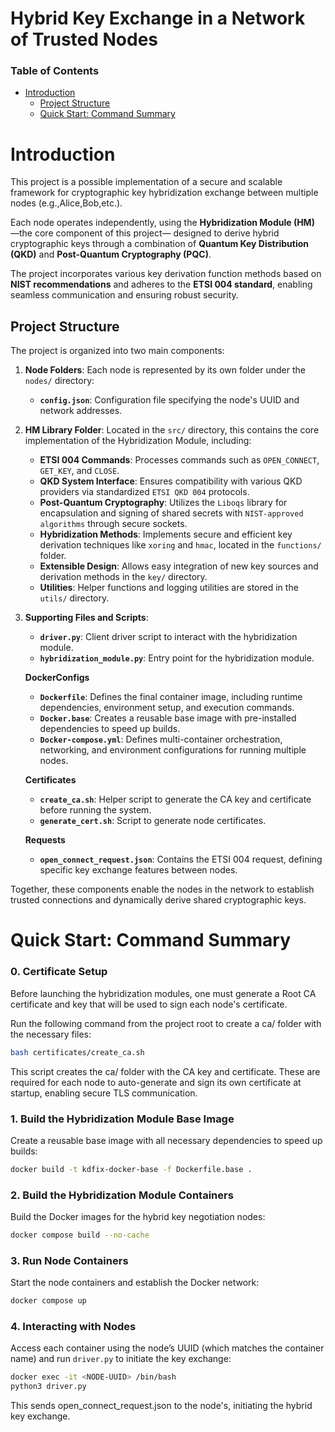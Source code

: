# **Hybrid Key Exchange in a Network of Trusted Nodes**

### **Table of Contents**

- [Introduction](#introduction)
   * [Project Structure](#project-structure)
   * [Quick Start: Command Summary](#quick-start-command-summary)

# Introduction 
This project is a possible implementation of a secure and scalable framework for cryptographic key hybridization exchange 
between multiple nodes (e.g.,Alice,Bob,etc.).

Each node operates independently, using the **Hybridization Module (HM)** —the core component of this project— designed 
to derive hybrid cryptographic keys through a combination of **Quantum Key Distribution (QKD)** and **Post-Quantum Cryptography (PQC)**.

The project incorporates various key derivation function methods based on **NIST recommendations** and adheres to the **ETSI 004 standard**, enabling seamless communication and ensuring robust security.


## Project Structure
The project is organized into two main components:

1. **Node Folders**: Each node is represented by its own folder under the `nodes/` directory:
    - **`config.json`**: Configuration file specifying the node's UUID and network addresses.
2. **HM Library Folder**: Located in the `src/` directory, this contains the core implementation of the Hybridization Module, including:
    - **ETSI 004 Commands**: Processes commands such as `OPEN_CONNECT`, `GET_KEY`, and `CLOSE`.
    - **QKD System Interface**: Ensures compatibility with various QKD providers via standardized `ETSI QKD 004` protocols.
    - **Post-Quantum Cryptography**: Utilizes the `Liboqs` library for encapsulation and signing of shared secrets with `NIST-approved algorithms` through secure sockets.
    - **Hybridization Methods**: Implements secure and efficient key derivation techniques like `xoring` and `hmac`, located in the `functions/` folder.
    - **Extensible Design**: Allows easy integration of new key sources and derivation methods in the `key/` directory.
    - **Utilities**: Helper functions and logging utilities are stored in the `utils/` directory.
3. **Supporting Files and Scripts**:
    - **`driver.py`**: Client driver script to interact with the hybridization module.
    - **`hybridization_module.py`**: Entry point for the hybridization module.
   
   **DockerConfigs**
    - **`Dockerfile`**: Defines the final container image, including runtime dependencies, environment setup, and execution commands.
    - **`Docker.base`**: Creates a reusable base image with pre-installed dependencies to speed up builds.
    - **`Docker-compose.yml`**: Defines multi-container orchestration, networking, and environment configurations for running multiple nodes.
   
   **Certificates**
    - **`create_ca.sh`**: Helper script to generate the CA key and certificate before running the system.
    - **`generate_cert.sh`**: Script to generate node certificates.
   
   **Requests**
    - **`open_connect_request.json`**: Contains the ETSI 004 request, defining specific key exchange features between nodes.

Together, these components enable the nodes in the network to establish trusted connections and dynamically derive shared cryptographic keys.


# Quick Start: Command Summary

### 0. **Certificate Setup**

Before launching the hybridization modules, one must generate a Root CA certificate and key that will be used to sign each node's certificate.

Run the following command from the project root to create a ca/ folder with the necessary files:

```bash
bash certificates/create_ca.sh
```

This script creates the ca/ folder with the CA key and certificate.
These are required for each node to auto-generate and sign its own certificate at startup, enabling secure TLS communication.
### 1. **Build the Hybridization Module Base Image**

Create a reusable base image with all necessary dependencies to speed up builds:

```bash
docker build -t kdfix-docker-base -f Dockerfile.base .
```

### 2. **Build the Hybridization Module Containers**

Build the Docker images for the hybrid key negotiation nodes:

```bash
docker compose build --no-cache
```

### 3. **Run Node Containers**

Start the node containers and establish the Docker network:

```bash
docker compose up
```

### 4. **Interacting with Nodes**

Access each container using the node’s UUID (which matches the container name) and run `driver.py` to initiate the key exchange:

```bash
docker exec -it <NODE-UUID> /bin/bash
python3 driver.py
```
This  sends open_connect_request.json to the node's, initiating the hybrid key exchange.


